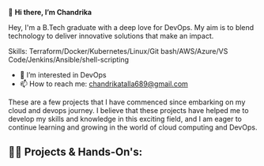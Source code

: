 👋 **Hi there, I’m Chandrika**

Hey, I'm a B.Tech graduate with a deep love for DevOps. My aim is to blend technology to deliver innovative solutions that make an impact.

Skills: Terraform/Docker/Kubernetes/Linux/Git bash/AWS/Azure/VS Code/Jenkins/Ansible/shell-scripting
- 👀 I’m interested in DevOps
- 📫 How to reach me: chandrikatalla689@gmail.com 

<!---
Chandrikatck/Chandrikatck is a ✨ special ✨ repository because its `README.md` (this file) appears on your GitHub profile.
You can click the Preview link to take a look at your changes.
--->
 </h1>
These are a few projects that I have commenced since embarking on my cloud and devops journey.  I believe that these projects have helped me to develop my skills and knowledge in this exciting field, and I am eager to continue learning and growing in the world of cloud computing and DevOps.


<h2>👨‍💻 Projects & Hands-On's:</h2> 
